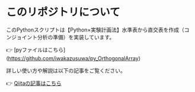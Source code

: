 # このリポジトリについて

このPythonスクリプトは【Python×実験計画法】水準表から直交表を作成（コンジョイント分析の準備）を実装しています。

👉 [pyファイルはこちら] (https://github.com/iwakazusuwa/py_OrthogonalArray)


詳しい使い方や解説は以下の記事をご覧ください。

👉 [Qiitaの記事はこちら](https://qiita.com/iwakazusuwa/items/738505cf4fac483db87a)
